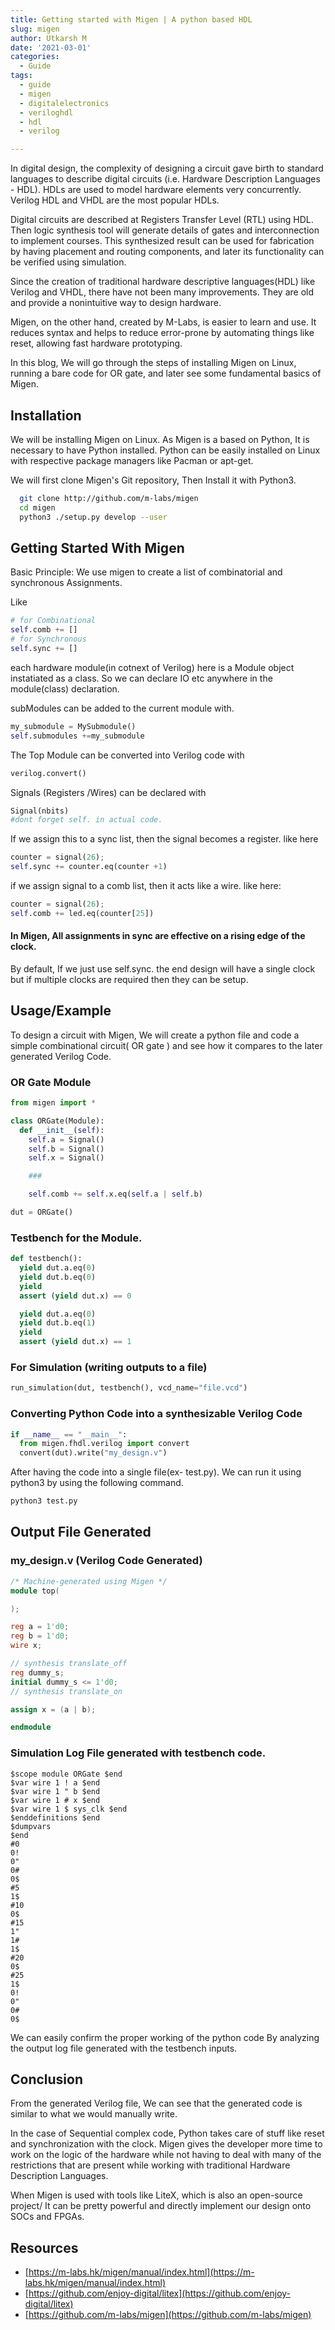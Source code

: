 ```yaml
---
title: Getting started with Migen | A python based HDL
slug: migen
author: Utkarsh M
date: '2021-03-01'
categories:
  - Guide
tags:
  - guide
  - migen
  - digitalelectronics
  - veriloghdl
  - hdl
  - verilog

---
```


In digital design, the complexity of designing a circuit gave birth to standard languages to describe digital circuits (i.e. Hardware Description Languages - HDL). HDLs are used to model hardware elements very concurrently. Verilog HDL and VHDL are the most popular HDLs.

Digital circuits are described at Registers Transfer Level (RTL) using HDL. Then logic synthesis tool will generate details of gates and interconnection to implement courses. This synthesized result can be used for fabrication by having placement and routing components, and later its functionality can be verified using simulation.

Since the creation of traditional hardware descriptive languages(HDL) like Verilog and VHDL, there have not been many improvements.
They are old and provide a nonintuitive way to design hardware.

Migen, on the other hand, created by M-Labs, is easier to learn and use.
It reduces syntax and helps to reduce error-prone by automating things like reset, allowing fast hardware prototyping.

In this blog, We will go through the steps of installing Migen on Linux, running a bare code for OR gate, and later see some fundamental basics of Migen.

## Installation

We will be installing Migen on Linux. As Migen is a based on Python,
It is necessary to have Python installed.
Python can be easily installed on Linux with respective package managers like Pacman or apt-get.

We will first clone Migen's Git repository, Then Install it with Python3.

```bash
  git clone http://github.com/m-labs/migen
  cd migen
  python3 ./setup.py develop --user
```

## Getting Started With Migen

Basic Principle: We use migen to create a list of combinatorial and synchronous Assignments.

Like

```python
# for Combinational
self.comb += []
# for Synchronous
self.sync += []
```

each hardware module(in cotnext of Verilog) here is a Module object instatiated as a class.
So we can declare IO etc anywhere in the module(class) declaration.

subModules can be added to the current module with.

```python
my_submodule = MySubmodule()
self.submodules +=my_submodule
```

The Top Module can be converted into Verilog code with

```python
verilog.convert()
```

Signals (Registers /Wires) can be declared with

```python
Signal(nbits)
#dont forget self. in actual code.
```

If we assign this to a sync list, then the signal becomes a register. like here

```python
counter = signal(26);
self.sync += counter.eq(counter +1)
```

if we assign signal to a comb list, then it acts like a wire. like here:

```python
counter = signal(26);
self.comb += led.eq(counter[25])
```

#### In Migen, All assignments in sync are effective on a rising edge of the clock.

By default, If we just use self.sync.
the end design will have a single clock but if multiple clocks are required
then they can be setup.

## Usage/Example

To design a circuit with Migen, We will create a python file and code a simple combinational circuit( OR gate )
and see how it compares to the later generated Verilog Code.

### OR Gate Module

```python
from migen import *

class ORGate(Module):
  def __init__(self):
    self.a = Signal()
    self.b = Signal()
    self.x = Signal()

    ###

    self.comb += self.x.eq(self.a | self.b)

dut = ORGate()
```

### Testbench for the Module.

```python
def testbench():
  yield dut.a.eq(0)
  yield dut.b.eq(0)
  yield
  assert (yield dut.x) == 0

  yield dut.a.eq(0)
  yield dut.b.eq(1)
  yield
  assert (yield dut.x) == 1

```

### For Simulation (writing outputs to a file)

```python
run_simulation(dut, testbench(), vcd_name="file.vcd")
```

### Converting Python Code into a synthesizable Verilog Code

```python
if __name__ == "__main__":
  from migen.fhdl.verilog import convert
  convert(dut).write("my_design.v")
```

After having the code into a single file(ex- test.py). We can run it using python3 by using the following command.

```bash
python3 test.py
```

## Output File Generated

### my_design.v (Verilog Code Generated)

```verilog
/* Machine-generated using Migen */
module top(

);

reg a = 1'd0;
reg b = 1'd0;
wire x;

// synthesis translate_off
reg dummy_s;
initial dummy_s <= 1'd0;
// synthesis translate_on

assign x = (a | b);

endmodule

```

### Simulation Log File generated with testbench code.

```
$scope module ORGate $end
$var wire 1 ! a $end
$var wire 1 " b $end
$var wire 1 # x $end
$var wire 1 $ sys_clk $end
$enddefinitions $end
$dumpvars
$end
#0
0!
0"
0#
0$
#5
1$
#10
0$
#15
1"
1#
1$
#20
0$
#25
1$
0!
0"
0#
0$

```

We can easily confirm the proper working of the python code By analyzing the output log file generated with the testbench inputs.

## Conclusion

From the generated Verilog file, We can see that the generated code is similar to what we would manually write.

In the case of Sequential complex code, Python takes care of stuff like reset and synchronization with the clock.
Migen gives the developer more time to work on the logic of the hardware while not having to deal with many of the restrictions that
are present while working with traditional Hardware Description Languages.

When Migen is used with tools like LiteX, which is also an open-source project/ It can be pretty powerful and directly implement our design onto SOCs and FPGAs.

## Resources

- [https://m-labs.hk/migen/manual/index.html](https://m-labs.hk/migen/manual/index.html)
- [https://github.com/enjoy-digital/litex](https://github.com/enjoy-digital/litex)
- [https://github.com/m-labs/migen](https://github.com/m-labs/migen)
